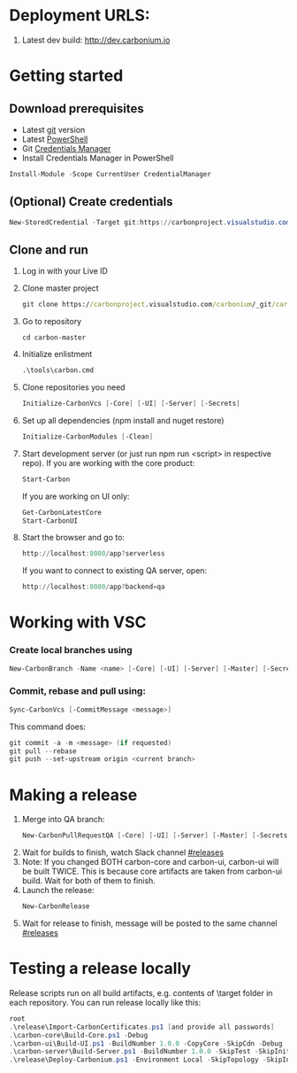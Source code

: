 # Deployment URLS:
1. Latest dev build: http://dev.carbonium.io

# Getting started

## Download prerequisites
- Latest [git](https://git-scm.com/downloads) version
- Latest [PowerShell](https://www.microsoft.com/en-us/download/details.aspx?id=50395)
- Git [Credentials Manager](https://github.com/Microsoft/Git-Credential-Manager-for-Windows/releases/tag/v1.7.0)
- Install Credentials Manager in PowerShell
```PowerShell
Install-Module -Scope CurrentUser CredentialManager
```

## (Optional) Create credentials
```PowerShell
New-StoredCredential -Target git:https://carbonproject.visualstudio.com -UserName Token -Password <Your token> -Type Generic -Persist LocalMachine
```

## Clone and run
1. Log in with your Live ID
2. Clone master project
    ```cmd
    git clone https://carbonproject.visualstudio.com/carbonium/_git/carbon-master
    ```
3. Go to repository
    ```
    cd carbon-master
    ```
4. Initialize enlistment
    ```cmd
    .\tools\carbon.cmd
    ```
5. Clone repositories you need
    ```PowerShell
    Initialize-CarbonVcs [-Core] [-UI] [-Server] [-Secrets]
    ```
6. Set up all dependencies (npm install and nuget restore)
    ```PowerShell
    Initialize-CarbonModules [-Clean]
    ```
7. Start development server (or just run npm run &lt;script&gt; in respective repo).
   If you are working with the core product:
    ```PowerShell
    Start-Carbon
    ```
    If you are working on UI only:
    ```PowerShell
    Get-CarbonLatestCore
    Start-CarbonUI
    ```
    
8. Start the browser and go to:
   ```PowerShell
   http://localhost:8080/app?serverless
   ```
   If you want to connect to existing QA server, open:
   ```PowerShell
   http://localhost:8080/app?backend=qa
   ```    
        
# Working with VSC
### Create local branches using
```PowerShell
New-CarbonBranch -Name <name> [-Core] [-UI] [-Server] [-Master] [-Secrets]
```

### Commit, rebase and pull using:
```PowerShell
Sync-CarbonVcs [-CommitMessage <message>]
```
This command does:
```PowerShell
git commit -a -m <message> (if requested)
git pull --rebase
git push --set-upstream origin <current branch>
```

# Making a release
1. Merge into QA branch:
    ```PowerShell
    New-CarbonPullRequestQA [-Core] [-UI] [-Server] [-Master] [-Secrets]
    ```
2. Wait for builds to finish, watch Slack channel [#releases](https://project-panda.slack.com/messages/releases/)
3. Note: If you changed BOTH carbon-core and carbon-ui, carbon-ui will be built TWICE. 
This is because core artifacts are taken from carbon-ui build. Wait for both of them to finish.
4. Launch the release:
    ```PowerShell
    New-CarbonRelease
    ```      
5. Wait for release to finish, message will be posted to the same channel [#releases](https://project-panda.slack.com/messages/releases/)

# Testing a release locally
Release scripts run on all build artifacts, e.g. contents of \target folder in each repository.
You can run release locally like this:
```PowerShell
root
.\release\Import-CarbonCertificates.ps1 [and provide all passwords]
.\carbon-core\Build-Core.ps1 -Debug
.\carbon-ui\Build-UI.ps1 -BuildNumber 1.0.0 -CopyCore -SkipCdn -Debug
.\carbon-server\Build-Server.ps1 -BuildNumber 1.0.0 -SkipTest -SkipInit
.\release\Deploy-Carbonium.ps1 -Environment Local -SkipTopology -SkipInit
```